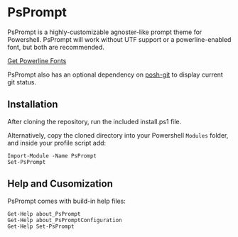 PsPrompt
========

PsPrompt is a highly-customizable agnoster-like prompt theme for Powershell.  PsPrompt will work without UTF support or a powerline-enabled font, but both are recommended.

[Get Powerline Fonts](https://github.com/powerline/fonts)

PsPrompt also has an optional dependency on [posh-git](https://github.com/dahlbyk/posh-git) to display current git status.

Installation
------------
After cloning the repository, run the included install.ps1 file.

Alternatively, copy the cloned directory into your Powershell `Modules` folder, and inside your profile script add:
```
Import-Module -Name PsPrompt
Set-PsPrompt 
```

Help and Cusomization
---------------------
PsPrompt comes with build-in help files:
```
Get-Help about_PsPrompt
Get-Help about_PsPromptConfiguration
Get-Help Set-PsPrompt
```